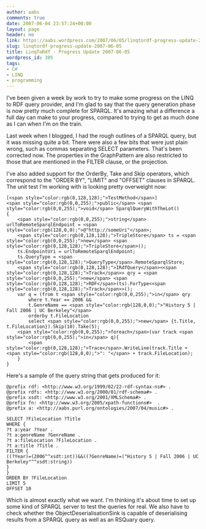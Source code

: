 ```yaml
---
author: aabs
comments: true
date: 2007-06-04 23:57:24+00:00
layout: page
header: no
link: https://aabs.wordpress.com/2007/06/05/linqtordf-progress-update-2007-06-05/
slug: linqtordf-progress-update-2007-06-05
title: LinqToRdf - Progress Update 2007-06-05
wordpress_id: 385
tags:
- C#
- LINQ
- programming
---
```


I've been given a week by work to try to make some progress on the LINQ to RDF query provider, and I'm glad to say that the query generation phase is now pretty much complete for SPARQL. It's amazing what a difference a full day can make to your progress, compared to trying to get as much done as I can when I'm on the train.

Last week when I blogged, I had the rough outlines of a SPARQL query, but it was missing quite a bit. There were also a few bits that were just plain wrong, such as commas separating SELECT parameters. That's been corrected now. The properties in the GraphPattern are also restricted to those that are mentioned in the FILTER clause, or the projection.

I've also added support for the OrderBy, Take and Skip operators, which correspond to the "ORDER BY", "LIMIT" and "OFFSET" clauses in SPARQL. The unit test I'm working with is looking pretty overweight now:
    
    [<span style="color:rgb(0,128,128);">TestMethod</span>]
    <span style="color:rgb(0,0,255);">public</span> <span style="color:rgb(0,0,255);">void</span> SparqlQueryWithTheLot()
    {
        <span style="color:rgb(0,0,255);">string</span> urlToRemoteSparqlEndpoint = <span style="color:rgb(128,0,0);">@"http://someUri"</span>;
        <span style="color:rgb(0,128,128);">TripleStore</span> ts = <span style="color:rgb(0,0,255);">new</span> <span style="color:rgb(0,128,128);">TripleStore</span>();
        ts.EndpointUri = urlToRemoteSparqlEndpoint;
        ts.QueryType = <span style="color:rgb(0,128,128);">QueryType</span>.RemoteSparqlStore;
        <span style="color:rgb(0,128,128);">IRdfQuery</span><<span style="color:rgb(0,128,128);">Track</span>> qry = <span style="color:rgb(0,0,255);">new</span> <span style="color:rgb(0,128,128);">RDF</span>(ts).ForType<<span style="color:rgb(0,128,128);">Track</span>>();
        var q = (from t <span style="color:rgb(0,0,255);">in</span> qry
            where t.Year == 2006 &&
            t.GenreName == <span style="color:rgb(128,0,0);">"History 5 | Fall 2006 | UC Berkeley"</span>
            orderby t.FileLocation
            select <span style="color:rgb(0,0,255);">new</span> {t.Title, t.FileLocation}).Skip(10).Take(5);
        <span style="color:rgb(0,0,255);">foreach</span>(var track <span style="color:rgb(0,0,255);">in</span> q){
            <span style="color:rgb(0,128,128);">Trace</span>.WriteLine(track.Title + <span style="color:rgb(128,0,0);">": "</span> + track.FileLocation);
        }
    }
    

[](http://11011.net/software/vspaste)


Here's a sample of the query string that gets produced for it:
    
    @prefix rdf: <http://www.w3.org/1999/02/22-rdf-syntax-ns#> .
    @prefix rdfs: <http://www.w3.org/2000/01/rdf-schema#> .
    @prefix xsdt: <http://www.w3.org/2001/XMLSchema#> .
    @prefix fn: <http://www.w3.org/2005/xpath-functions#>  .
    @prefix a: <http://aabs.purl.org/ontologies/2007/04/music#> .
    
    SELECT ?FileLocation ?Title
    WHERE {
    ?t a:year ?Year .
    ?t a:genreName ?GenreName .
    ?t a:fileLocation ?FileLocation .
    ?t a:title ?Title .
    FILTER {
    ((?Year)=(2006^^xsdt:int))&&((?GenreName)=("History 5 | Fall 2006 | UC Berkeley"^^xsdt:string))
    }
    }
    ORDER BY ?FileLocation
    LIMIT 5
    OFFSET 10

[](http://11011.net/software/vspaste)[](http://11011.net/software/vspaste)Which is almost exactly what we want. I'm thinking it's about time to set up some kind of SPARQL server to test the queries for real. We also have to check whether the ObjectDeserialisationSink is capable of deserialising results from a SPARQL query as well as an RSQuary query.
